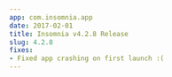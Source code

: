 ```yaml
---
app: com.insomnia.app
date: 2017-02-01
title: Insomnia v4.2.8 Release
slug: 4.2.8
fixes:
- Fixed app crashing on first launch :(
---
```

